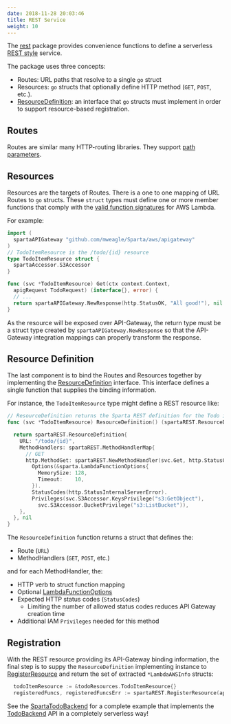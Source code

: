 ```yaml
---
date: 2018-11-28 20:03:46
title: REST Service
weight: 10
---
```


The [rest](github.com/mweagle/Sparta/archetype/rest) package provides convenience functions
to define a serverless [REST style](https://en.wikipedia.org/wiki/Representational_state_transfer) service.

The package uses three concepts:

- Routes: URL paths that resolve to a single `go` struct
- Resources: `go` structs that optionally define HTTP method (`GET`, `POST`, etc.).
- [ResourceDefinition](https://godoc.org/github.com/mweagle/Sparta/archetype/rest#ResourceDefinition): an interface that `go` structs must implement in order to support resource-based registration.

## Routes

Routes are similar many HTTP-routing libraries. They support [path parameters](https://docs.aws.amazon.com/apigateway/latest/developerguide/integrating-api-with-aws-services-lambda.html#api-as-lambda-proxy-expose-get-method-with-path-parameters-to-call-lambda-function).

## Resources

Resources are the targets of Routes. There is a one to one mapping of URL Routes to `go` structs.
These `struct` types must define one or more member functions that comply with the
[valid function signatures](https://docs.aws.amazon.com/lambda/latest/dg/go-programming-model-handler-types.html)
for AWS Lambda.

For example:

```go
import (
  spartaAPIGateway "github.com/mweagle/Sparta/aws/apigateway"
)
// TodoItemResource is the /todo/{id} resource
type TodoItemResource struct {
  spartaAccessor.S3Accessor
}

func (svc *TodoItemResource) Get(ctx context.Context,
  apigRequest TodoRequest) (interface{}, error) {
  // ...
  return spartaAPIGateway.NewResponse(http.StatusOK, "All good!"), nil
}
```

As the resource will be exposed over API-Gateway, the return type must be a
struct type created by `spartaAPIGateway.NewResponse` so that the API-Gateway
integration mappings can properly transform the response.

## Resource Definition

The last component is to bind the Routes and Resources together by implementing
the [ResourceDefinition](https://godoc.org/github.com/mweagle/Sparta/archetype/rest#ResourceDefinition)
interface. This interface defines a single function that supplies the
binding information.

For instance, the `TodoItemResource` type might define a REST resource like:

```go
// ResourceDefinition returns the Sparta REST definition for the Todo item
func (svc *TodoItemResource) ResourceDefinition() (spartaREST.ResourceDefinition, error) {

  return spartaREST.ResourceDefinition{
    URL: "/todo/{id}",
    MethodHandlers: spartaREST.MethodHandlerMap{
      // GET
      http.MethodGet: spartaREST.NewMethodHandler(svc.Get, http.StatusOK).
        Options(&sparta.LambdaFunctionOptions{
          MemorySize: 128,
          Timeout:    10,
        }).
        StatusCodes(http.StatusInternalServerError).
        Privileges(svc.S3Accessor.KeysPrivilege("s3:GetObject"),
          svc.S3Accessor.BucketPrivilege("s3:ListBucket")),
    },
  }, nil
}
```

The `ResourceDefinition` function returns a struct that defines the:

- Route (`URL`)
- MethodHandlers (`GET`, `POST`, etc.)

and for each MethodHandler, the:

- HTTP verb to struct function mapping
- Optional [LambdaFunctionOptions](https://godoc.org/github.com/mweagle/Sparta#LambdaFunctionOptions)
- Expected HTTP status codes (`StatusCodes`)
  - Limiting the number of allowed status codes reduces API Gateway creation time
- Additional IAM `Privileges` needed for this method

## Registration

With the REST resource providing its API-Gateway binding information, the final step
is to suppy the `ResourceDefinition` implementing instance to
[RegisterResource](https://godoc.org/github.com/mweagle/Sparta/archetype/rest#RegisterResource) and
return the set of extracted `*LambdaAWSInfo` structs:

```go
  todoItemResource := &todoResources.TodoItemResource{}
  registeredFuncs, registeredFuncsErr := spartaREST.RegisterResource(api, todoItemResource)
```

See the [SpartaTodoBackend](https://github.com/mweagle/SpartaTodoBackend) for a complete example that
implements the [TodoBackend](https://todobackend.com) API in a completely serverless way!